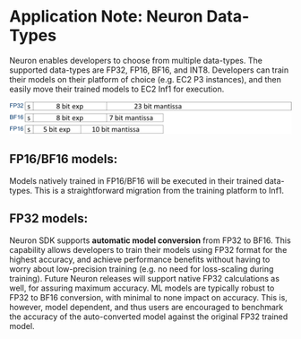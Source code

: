 # Application Note: Neuron Data-Types

Neuron enables developers to choose from multiple data-types. The supported data-types are FP32, FP16, BF16, and INT8. Developers can train their models on their platform of choice (e.g. EC2 P3 instances), and then easily move their trained models to EC2 Inf1 for execution.

![Image:](./images/data-types.png)

## FP16/BF16 models:

Models natively trained in FP16/BF16 will be executed in their trained data-types. This is a straightforward migration from the training platform to Inf1.

## FP32 models:
Neuron SDK supports **automatic model conversion** from FP32 to BF16. This capability allows developers to train their models using FP32 format for the highest accuracy, and achieve performance benefits without having to worry about low-precision training (e.g. no need for loss-scaling during training). Future Neuron releases will support native FP32 calculations as well, for assuring maximum accuracy.  ML models are typically robust to FP32 to BF16 conversion, with minimal to none impact on accuracy. This is, however, model dependent, and thus users are encouraged to benchmark the accuracy of the auto-converted model against the original FP32 trained model.



